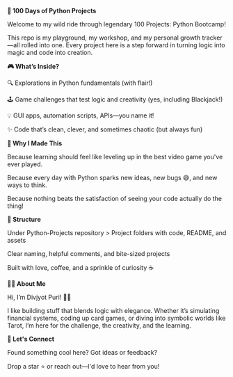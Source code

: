 **🎯 100 Days of Python Projects**

Welcome to my wild ride through legendary 100 Projects: Python Bootcamp!

This repo is my playground, my workshop, and my personal growth tracker—all rolled into one. Every project here is a step forward in turning logic into magic and code into creation.

**🎮 What’s Inside?**

🔍 Explorations in Python fundamentals (with flair!)

🕹️ Game challenges that test logic and creativity (yes, including Blackjack!)

💡 GUI apps, automation scripts, APIs—you name it!

✨ Code that’s clean, clever, and sometimes chaotic (but always fun)

**📌 Why I Made This**

Because learning should feel like leveling up in the best video game you've ever played.

Because every day with Python sparks new ideas, new bugs 😅, and new ways to think.

Because nothing beats the satisfaction of seeing your code actually do the thing!

**📁 Structure**

Under Python-Projects repository > Project folders with code, README, and assets

Clear naming, helpful comments, and bite-sized projects

Built with love, coffee, and a sprinkle of curiosity ☕

**👨‍💻 About Me**

Hi, I’m Divjyot Puri! 🐍✨

I like building stuff that blends logic with elegance. Whether it’s simulating financial systems, coding up card games, or diving into symbolic worlds like Tarot, I’m here for the challenge, the creativity, and the learning.

**🚀 Let's Connect**

Found something cool here? Got ideas or feedback?

Drop a star ⭐ or reach out—I'd love to hear from you!
